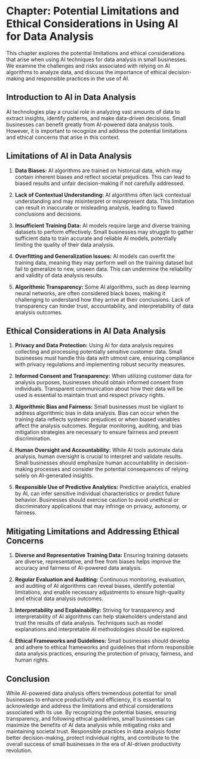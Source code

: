 Chapter: Potential Limitations and Ethical Considerations in Using AI for Data Analysis
=======================================================================================

This chapter explores the potential limitations and ethical considerations that arise when using AI techniques for data analysis in small businesses. We examine the challenges and risks associated with relying on AI algorithms to analyze data, and discuss the importance of ethical decision-making and responsible practices in the use of AI.

Introduction to AI in Data Analysis
-----------------------------------

AI technologies play a crucial role in analyzing vast amounts of data to extract insights, identify patterns, and make data-driven decisions. Small businesses can benefit greatly from AI-powered data analysis tools. However, it is important to recognize and address the potential limitations and ethical concerns that arise in this context.

Limitations of AI in Data Analysis
----------------------------------

1. **Data Biases:** AI algorithms are trained on historical data, which may contain inherent biases and reflect societal prejudices. This can lead to biased results and unfair decision-making if not carefully addressed.

2. **Lack of Contextual Understanding:** AI algorithms often lack contextual understanding and may misinterpret or misrepresent data. This limitation can result in inaccurate or misleading analysis, leading to flawed conclusions and decisions.

3. **Insufficient Training Data:** AI models require large and diverse training datasets to perform effectively. Small businesses may struggle to gather sufficient data to train accurate and reliable AI models, potentially limiting the quality of their data analysis.

4. **Overfitting and Generalization Issues:** AI models can overfit the training data, meaning they may perform well on the training dataset but fail to generalize to new, unseen data. This can undermine the reliability and validity of data analysis results.

5. **Algorithmic Transparency:** Some AI algorithms, such as deep learning neural networks, are often considered black boxes, making it challenging to understand how they arrive at their conclusions. Lack of transparency can hinder trust, accountability, and interpretability of data analysis outcomes.

Ethical Considerations in AI Data Analysis
------------------------------------------

1. **Privacy and Data Protection:** Using AI for data analysis requires collecting and processing potentially sensitive customer data. Small businesses must handle this data with utmost care, ensuring compliance with privacy regulations and implementing robust security measures.

2. **Informed Consent and Transparency:** When utilizing customer data for analysis purposes, businesses should obtain informed consent from individuals. Transparent communication about how their data will be used is essential to maintain trust and respect privacy rights.

3. **Algorithmic Bias and Fairness:** Small businesses must be vigilant to address algorithmic bias in data analysis. Bias can occur when the training data reflects systemic prejudices or when biased variables affect the analysis outcomes. Regular monitoring, auditing, and bias mitigation strategies are necessary to ensure fairness and prevent discrimination.

4. **Human Oversight and Accountability:** While AI tools automate data analysis, human oversight is crucial to interpret and validate results. Small businesses should emphasize human accountability in decision-making processes and consider the potential consequences of relying solely on AI-generated insights.

5. **Responsible Use of Predictive Analytics:** Predictive analytics, enabled by AI, can infer sensitive individual characteristics or predict future behavior. Businesses should exercise caution to avoid unethical or discriminatory applications that may infringe on privacy, autonomy, or fairness.

Mitigating Limitations and Addressing Ethical Concerns
------------------------------------------------------

1. **Diverse and Representative Training Data:** Ensuring training datasets are diverse, representative, and free from biases helps improve the accuracy and fairness of AI-powered data analysis.

2. **Regular Evaluation and Auditing:** Continuous monitoring, evaluation, and auditing of AI algorithms can reveal biases, identify potential limitations, and enable necessary adjustments to ensure high-quality and ethical data analysis outcomes.

3. **Interpretability and Explainability:** Striving for transparency and interpretability of AI algorithms can help stakeholders understand and trust the results of data analysis. Techniques such as model explanations and interpretable AI methodologies should be explored.

4. **Ethical Frameworks and Guidelines:** Small businesses should develop and adhere to ethical frameworks and guidelines that inform responsible data analysis practices, ensuring the protection of privacy, fairness, and human rights.

Conclusion
----------

While AI-powered data analysis offers tremendous potential for small businesses to enhance productivity and efficiency, it is essential to acknowledge and address the limitations and ethical considerations associated with its use. By recognizing the potential biases, ensuring transparency, and following ethical guidelines, small businesses can maximize the benefits of AI data analysis while mitigating risks and maintaining societal trust. Responsible practices in data analysis foster better decision-making, protect individual rights, and contribute to the overall success of small businesses in the era of AI-driven productivity revolution.
